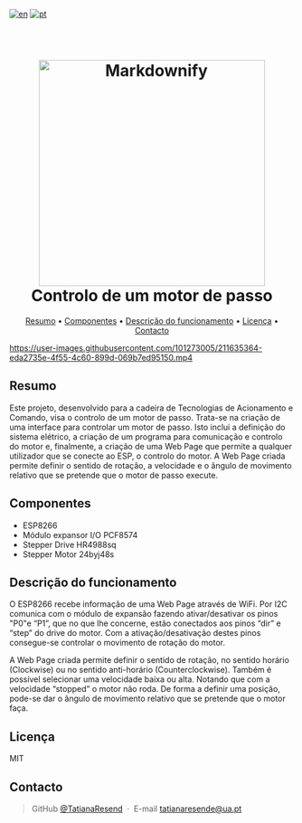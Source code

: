 [![en](https://img.shields.io/badge/lang-en-red.svg)](https://github.com/TatianaResend/Controlo-de-um-motor-de-passo/edit/main/README.md)
[![pt](https://img.shields.io/badge/lang-pt-green.svg)](https://github.com/TatianaResend/Controlo-de-um-motor-de-passo/blob/main/README_pt.md)


<h1 align="center">
  <br>
  <img src="https://user-images.githubusercontent.com/101273005/211634877-c218cebf-b6f4-4a2d-882b-d9d67f9c3cfe.png" alt="Markdownify" width="400">
  

  <br>
  Controlo de um motor de passo
  <br>
</h1>

<p align="center">
  <a href="#resumo">Resumo</a> •
  <a href="#componentes">Componentes</a> •
  <a href="#descrição-do-funcionamento">Descrição do funcionamento</a> •
  <a href="#licença">Licença</a> •
  <a href="#contacto">Contacto</a>
</p>


https://user-images.githubusercontent.com/101273005/211635364-eda2735e-4f55-4c60-899d-069b7ed95150.mp4


## Resumo

Este projeto, desenvolvido para a cadeira de Tecnologias de Acionamento e Comando, visa
o controlo de um motor de passo. Trata-se na criação de uma interface para controlar um
motor de passo. Isto inclui a definição do sistema elétrico, a criação de um programa para
comunicação e controlo do motor e, finalmente, a criação de uma Web Page que permite a
qualquer utilizador que se conecte ao ESP, o controlo do motor.
A Web Page criada permite definir o sentido de rotação, a velocidade e o ângulo de
movimento relativo que se pretende que o motor de passo execute.


## Componentes
* ESP8266
* Módulo expansor I/O PCF8574
* Stepper Drive HR4988sq
* Stepper Motor 24byj48s


## Descrição do funcionamento

O ESP8266 recebe informação de uma Web Page através de WiFi. Por I2C comunica com o
módulo de expansão fazendo ativar/desativar os pinos "P0"e “P1”, que no que lhe concerne,
estão conectados aos pinos “dir” e “step” do drive do motor. Com a ativação/desativação
destes pinos consegue-se controlar o movimento de rotação do motor.

A Web Page criada permite definir o sentido de rotação, no sentido horário
(Clockwise) ou no sentido anti-horário (Counterclockwise). Também é possível selecionar
uma velocidade baixa ou alta. Notando que com a velocidade “stopped” o motor não roda.
De forma a definir uma posição, pode-se dar o ângulo de movimento relativo que se pretende
que o motor faça.


## Licença

MIT

## Contacto

> GitHub [@TatianaResend](https://github.com/TatianaResend) &nbsp;&middot;&nbsp;
> E-mail tatianaresende@ua.pt
